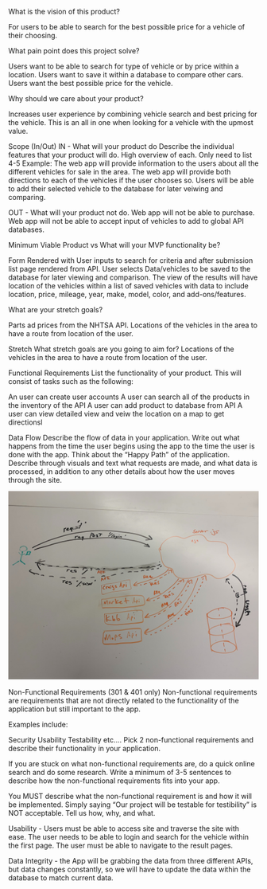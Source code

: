 What is the vision of this product?

For users to be able to search for the best possible price for a vehicle of their choosing.

What pain point does this project solve?

Users want to be able to search for type of vehicle or by price within a location. Users want to save it within a database to compare other cars. Users want the best possible price for the vehicle.

Why should we care about your product?

Increases user experience by combining vehicle search and best pricing for the vehicle. This is an all in one when looking for a vehicle with the upmost value.

Scope (In/Out)
IN - What will your product do
Describe the individual features that your product will do.
High overview of each. Only need to list 4-5
Example:
The web app will provide information to the users about all the different vehicles for sale in the area.
The web app will provide both directions to each of the vehicles if the user chooses so.
Users will be able to add their selected vehicle to the database for later veiwing and comparing.


OUT - What will your product not do.
Web app will not be able to purchase.
Web app will not be able to accept input of vehicles to add to global API databases.

Minimum Viable Product vs
What will your MVP functionality be?

Form Rendered with User inputs to search for criteria and after submission list page rendered from API. User selects Data/vehicles to be saved to the database for later viewing and comparison. The view of the results will have location of the vehicles within a list of saved vehicles with data to include location, price, mileage, year, make, model, color, and add-ons/features.

What are your stretch goals?

Parts ad prices from the NHTSA API.
Locations of the vehicles in the area to have a route from location of the user.

Stretch
What stretch goals are you going to aim for?
Locations of the vehicles in the area to have a route from location of the user.

Functional Requirements
List the functionality of your product. This will consist of tasks such as the following:

An user can create  user accounts
A user can search all of the products in the inventory of the API
A user can add product to database from API
A user can  view detailed view and veiw the location on a map to get directionsl

Data Flow
Describe the flow of data in your application. Write out what happens from the time the user begins using the app to the time the user is done with the app. Think about the “Happy Path” of the application. Describe through visuals and text what requests are made, and what data is processed, in addition to any other details about how the user moves through the site.

![Drag Racing](IMG_0170.jpg)

Non-Functional Requirements (301 & 401 only)
Non-functional requirements are requirements that are not directly related to the functionality of the application but still important to the app.

Examples include:

Security
Usability
Testability
etc….
Pick 2 non-functional requirements and describe their functionality in your application.

If you are stuck on what non-functional requirements are, do a quick online search and do some research. Write a minimum of 3-5 sentences to describe how the non-functional requirements fits into your app.

You MUST describe what the non-functional requirement is and how it will be implemented. Simply saying “Our project will be testable for testibility” is NOT acceptable. Tell us how, why, and what.

Usability - Users must be able to access site and traverse the site with ease. The user needs to be able to login and search for the vehicle within the first page. The user must be able to navigate to the result pages.

Data Integrity - the App will be grabbing the data from three different APIs, but data changes constantly, so we will have to update the data within the database to match current data.